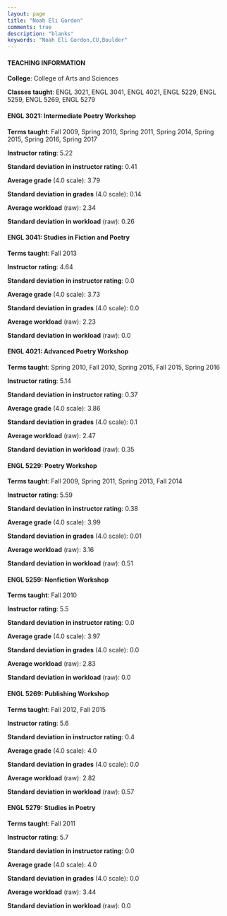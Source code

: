 ```yaml
---
layout: page
title: "Noah Eli Gordon" 
comments: true
description: "blanks"
keywords: "Noah Eli Gordon,CU,Boulder"
---
```

<head>
<script src="https://ajax.googleapis.com/ajax/libs/jquery/2.1.3/jquery.min.js"></script>
<script src="https://dl.dropboxusercontent.com/s/pc42nxpaw1ea4o9/highcharts.js?dl=0"></script>
<!-- <script src="../assets/js/highcharts.js"></script> -->
<style type="text/css">@font-face {
	font-family: "Bebas Neue";
	src: url(https://www.filehosting.org/file/details/544349/BebasNeue Regular.otf) format("opentype");
	}
	h1.Bebas { 
		font-family: "Bebas Neue", Verdana, Tahoma;
	}
</style>
</head>
	   
#### TEACHING INFORMATION

**College**: College of Arts and Sciences

**Classes taught**: ENGL 3021, ENGL 3041, ENGL 4021, ENGL 5229, ENGL 5259, ENGL 5269, ENGL 5279

#### ENGL 3021: Intermediate Poetry Workshop

**Terms taught**: Fall 2009, Spring 2010, Spring 2011, Spring 2014, Spring 2015, Spring 2016, Spring 2017

**Instructor rating**: 5.22

**Standard deviation in instructor rating**: 0.41

**Average grade** (4.0 scale): 3.79

**Standard deviation in grades** (4.0 scale): 0.14

**Average workload** (raw): 2.34

**Standard deviation in workload** (raw): 0.26

#### ENGL 3041: Studies in Fiction and Poetry

**Terms taught**: Fall 2013

**Instructor rating**: 4.64

**Standard deviation in instructor rating**: 0.0

**Average grade** (4.0 scale): 3.73

**Standard deviation in grades** (4.0 scale): 0.0

**Average workload** (raw): 2.23

**Standard deviation in workload** (raw): 0.0

#### ENGL 4021: Advanced Poetry Workshop

**Terms taught**: Spring 2010, Fall 2010, Spring 2015, Fall 2015, Spring 2016

**Instructor rating**: 5.14

**Standard deviation in instructor rating**: 0.37

**Average grade** (4.0 scale): 3.86

**Standard deviation in grades** (4.0 scale): 0.1

**Average workload** (raw): 2.47

**Standard deviation in workload** (raw): 0.35

#### ENGL 5229: Poetry Workshop

**Terms taught**: Fall 2009, Spring 2011, Spring 2013, Fall 2014

**Instructor rating**: 5.59

**Standard deviation in instructor rating**: 0.38

**Average grade** (4.0 scale): 3.99

**Standard deviation in grades** (4.0 scale): 0.01

**Average workload** (raw): 3.16

**Standard deviation in workload** (raw): 0.51

#### ENGL 5259: Nonfiction Workshop

**Terms taught**: Fall 2010

**Instructor rating**: 5.5

**Standard deviation in instructor rating**: 0.0

**Average grade** (4.0 scale): 3.97

**Standard deviation in grades** (4.0 scale): 0.0

**Average workload** (raw): 2.83

**Standard deviation in workload** (raw): 0.0

#### ENGL 5269: Publishing Workshop

**Terms taught**: Fall 2012, Fall 2015

**Instructor rating**: 5.6

**Standard deviation in instructor rating**: 0.4

**Average grade** (4.0 scale): 4.0

**Standard deviation in grades** (4.0 scale): 0.0

**Average workload** (raw): 2.82

**Standard deviation in workload** (raw): 0.57

#### ENGL 5279: Studies in Poetry

**Terms taught**: Fall 2011

**Instructor rating**: 5.7

**Standard deviation in instructor rating**: 0.0

**Average grade** (4.0 scale): 4.0

**Standard deviation in grades** (4.0 scale): 0.0

**Average workload** (raw): 3.44

**Standard deviation in workload** (raw): 0.0

